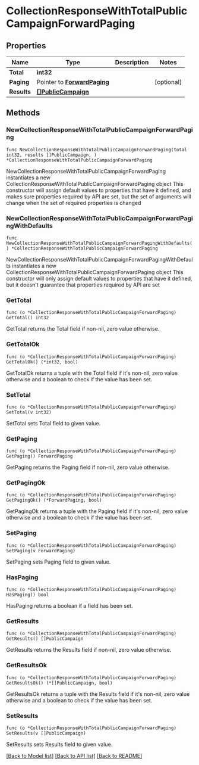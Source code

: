 # CollectionResponseWithTotalPublicCampaignForwardPaging

## Properties

Name | Type | Description | Notes
------------ | ------------- | ------------- | -------------
**Total** | **int32** |  | 
**Paging** | Pointer to [**ForwardPaging**](ForwardPaging.md) |  | [optional] 
**Results** | [**[]PublicCampaign**](PublicCampaign.md) |  | 

## Methods

### NewCollectionResponseWithTotalPublicCampaignForwardPaging

`func NewCollectionResponseWithTotalPublicCampaignForwardPaging(total int32, results []PublicCampaign, ) *CollectionResponseWithTotalPublicCampaignForwardPaging`

NewCollectionResponseWithTotalPublicCampaignForwardPaging instantiates a new CollectionResponseWithTotalPublicCampaignForwardPaging object
This constructor will assign default values to properties that have it defined,
and makes sure properties required by API are set, but the set of arguments
will change when the set of required properties is changed

### NewCollectionResponseWithTotalPublicCampaignForwardPagingWithDefaults

`func NewCollectionResponseWithTotalPublicCampaignForwardPagingWithDefaults() *CollectionResponseWithTotalPublicCampaignForwardPaging`

NewCollectionResponseWithTotalPublicCampaignForwardPagingWithDefaults instantiates a new CollectionResponseWithTotalPublicCampaignForwardPaging object
This constructor will only assign default values to properties that have it defined,
but it doesn't guarantee that properties required by API are set

### GetTotal

`func (o *CollectionResponseWithTotalPublicCampaignForwardPaging) GetTotal() int32`

GetTotal returns the Total field if non-nil, zero value otherwise.

### GetTotalOk

`func (o *CollectionResponseWithTotalPublicCampaignForwardPaging) GetTotalOk() (*int32, bool)`

GetTotalOk returns a tuple with the Total field if it's non-nil, zero value otherwise
and a boolean to check if the value has been set.

### SetTotal

`func (o *CollectionResponseWithTotalPublicCampaignForwardPaging) SetTotal(v int32)`

SetTotal sets Total field to given value.


### GetPaging

`func (o *CollectionResponseWithTotalPublicCampaignForwardPaging) GetPaging() ForwardPaging`

GetPaging returns the Paging field if non-nil, zero value otherwise.

### GetPagingOk

`func (o *CollectionResponseWithTotalPublicCampaignForwardPaging) GetPagingOk() (*ForwardPaging, bool)`

GetPagingOk returns a tuple with the Paging field if it's non-nil, zero value otherwise
and a boolean to check if the value has been set.

### SetPaging

`func (o *CollectionResponseWithTotalPublicCampaignForwardPaging) SetPaging(v ForwardPaging)`

SetPaging sets Paging field to given value.

### HasPaging

`func (o *CollectionResponseWithTotalPublicCampaignForwardPaging) HasPaging() bool`

HasPaging returns a boolean if a field has been set.

### GetResults

`func (o *CollectionResponseWithTotalPublicCampaignForwardPaging) GetResults() []PublicCampaign`

GetResults returns the Results field if non-nil, zero value otherwise.

### GetResultsOk

`func (o *CollectionResponseWithTotalPublicCampaignForwardPaging) GetResultsOk() (*[]PublicCampaign, bool)`

GetResultsOk returns a tuple with the Results field if it's non-nil, zero value otherwise
and a boolean to check if the value has been set.

### SetResults

`func (o *CollectionResponseWithTotalPublicCampaignForwardPaging) SetResults(v []PublicCampaign)`

SetResults sets Results field to given value.



[[Back to Model list]](../README.md#documentation-for-models) [[Back to API list]](../README.md#documentation-for-api-endpoints) [[Back to README]](../README.md)


